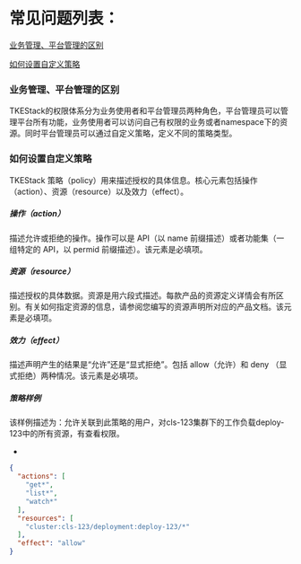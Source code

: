 # 常见问题列表：

[业务管理、平台管理的区别](#业务管理、平台管理的区别)  

[如何设置自定义策略](#如何设置自定义策略 )  

### 业务管理、平台管理的区别

TKEStack的权限体系分为业务使用者和平台管理员两种角色，平台管理员可以管理平台所有功能，业务使用者可以访问自己有权限的业务或者namespace下的资源。同时平台管理员可以通过自定义策略，定义不同的策略类型。

### 如何设置自定义策略

TKEStack 策略（policy）用来描述授权的具体信息。核心元素包括操作（action）、资源（resource）以及效力（effect）。

##### 操作（action）

描述允许或拒绝的操作。操作可以是 API（以 name 前缀描述）或者功能集（一组特定的 API，以 permid 前缀描述）。该元素是必填项。

##### 资源（resource）

描述授权的具体数据。资源是用六段式描述。每款产品的资源定义详情会有所区别。有关如何指定资源的信息，请参阅您编写的资源声明所对应的产品文档。该元素是必填项。

##### 效力（effect）

描述声明产生的结果是“允许”还是“显式拒绝”。包括 allow（允许）和 deny （显式拒绝）两种情况。该元素是必填项。

##### 策略样例

该样例描述为：允许关联到此策略的用户，对cls-123集群下的工作负载deploy-123中的所有资源，有查看权限。

- 

```json
{
  "actions": [
    "get*",
    "list*",
    "watch*"
  ],
  "resources": [
    "cluster:cls-123/deployment:deploy-123/*"
  ],
  "effect": "allow"
}

```

